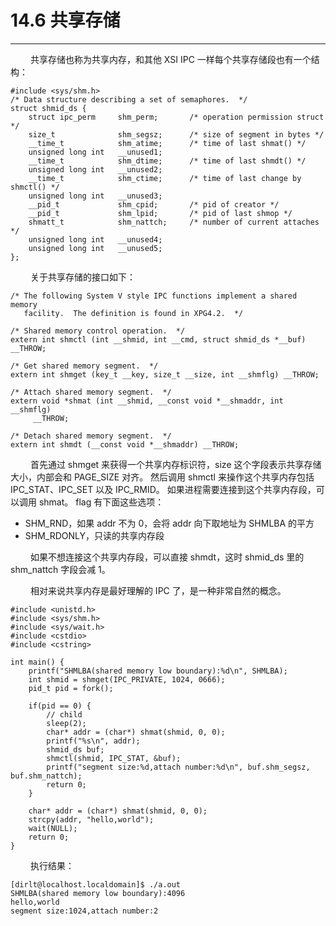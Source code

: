 # 14.6 共享存储
***

&emsp;&emsp;
共享存储也称为共享内存，和其他 XSI IPC 一样每个共享存储段也有一个结构：

    #include <sys/shm.h>
    /* Data structure describing a set of semaphores.  */
    struct shmid_ds {
        struct ipc_perm     shm_perm;       /* operation permission struct */
        size_t              shm_segsz;      /* size of segment in bytes */
        __time_t            shm_atime;      /* time of last shmat() */
        unsigned long int   __unused1;
        __time_t            shm_dtime;      /* time of last shmdt() */
        unsigned long int   __unused2;
        __time_t            shm_ctime;      /* time of last change by shmctl() */
        unsigned long int   __unused3;
        __pid_t             shm_cpid;       /* pid of creator */
        __pid_t             shm_lpid;       /* pid of last shmop */
        shmatt_t            shm_nattch;     /* number of current attaches */
        unsigned long int   __unused4;
        unsigned long int   __unused5;
    };
  
&emsp;&emsp;
关于共享存储的接口如下：

    /* The following System V style IPC functions implement a shared memory
       facility.  The definition is found in XPG4.2.  */
    
    /* Shared memory control operation.  */
    extern int shmctl (int __shmid, int __cmd, struct shmid_ds *__buf) __THROW;
    
    /* Get shared memory segment.  */
    extern int shmget (key_t __key, size_t __size, int __shmflg) __THROW;
    
    /* Attach shared memory segment.  */
    extern void *shmat (int __shmid, __const void *__shmaddr, int __shmflg)
         __THROW;
    
    /* Detach shared memory segment.  */
    extern int shmdt (__const void *__shmaddr) __THROW;

&emsp;&emsp;
首先通过 shmget 来获得一个共享内存标识符，size 这个字段表示共享存储大小，内部会和 PAGE\_SIZE 对齐。
然后调用 shmctl 来操作这个共享内存包括 IPC\_STAT、IPC\_SET 以及 IPC\_RMID。
如果进程需要连接到这个共享内存段，可以调用 shmat。
flag 有下面这些选项：

+ SHM\_RND，如果 addr 不为 0，会将 addr 向下取地址为 SHMLBA 的平方
+ SHM\_RDONLY，只读的共享内存段

&emsp;&emsp;
如果不想连接这个共享内存段，可以直接 shmdt，这时 shmid\_ds 里的 shm\_nattch 字段会减 1。

&emsp;&emsp;
相对来说共享内存是最好理解的 IPC 了，是一种非常自然的概念。

    #include <unistd.h>
    #include <sys/shm.h>
    #include <sys/wait.h>
    #include <cstdio>
    #include <cstring>
    
    int main() {
        printf("SHMLBA(shared memory low boundary):%d\n", SHMLBA);
        int shmid = shmget(IPC_PRIVATE, 1024, 0666);
        pid_t pid = fork();
        
        if(pid == 0) {
            // child
            sleep(2);
            char* addr = (char*) shmat(shmid, 0, 0);
            printf("%s\n", addr);
            shmid_ds buf;
            shmctl(shmid, IPC_STAT, &buf);
            printf("segment size:%d,attach number:%d\n", buf.shm_segsz, buf.shm_nattch);
            return 0;
        }
        
        char* addr = (char*) shmat(shmid, 0, 0);
        strcpy(addr, "hello,world");
        wait(NULL);
        return 0;
    }

&emsp;&emsp;
执行结果：

    [dirlt@localhost.localdomain]$ ./a.out
    SHMLBA(shared memory low boundary):4096
    hello,world
    segment size:1024,attach number:2